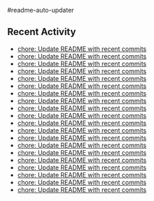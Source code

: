 #readme-auto-updater

## Recent Activity
<!-- LATEST_COMMITS:START -->
- [chore: Update README with recent commits](https://github.com/NEO1717/readme-auto-updater/commit/f5c2b52c811f14a62b69df1afc847a2ae3ba6a29)
- [chore: Update README with recent commits](https://github.com/NEO1717/readme-auto-updater/commit/6366f666ec87d204124089cba7f949b789490e89)
- [chore: Update README with recent commits](https://github.com/NEO1717/readme-auto-updater/commit/425fe2793f983e445f7a6a10c3287ecac18eed52)
- [chore: Update README with recent commits](https://github.com/NEO1717/readme-auto-updater/commit/6201b356e4e11494414e27f6afc9b9e8be802ca4)
- [chore: Update README with recent commits](https://github.com/NEO1717/readme-auto-updater/commit/c7dff6dcbf7acc7b9d0ad297274a259f6c53ac57)
- [chore: Update README with recent commits](https://github.com/NEO1717/readme-auto-updater/commit/2634e7d1dd40218c3d36da17bfc1d9656497199e)
- [chore: Update README with recent commits](https://github.com/NEO1717/readme-auto-updater/commit/8c383c7ab05da7e06ef1d64c496ec3a870aa2163)
- [chore: Update README with recent commits](https://github.com/NEO1717/readme-auto-updater/commit/f9be871690f9fdf3d0746b780d97779acda512d8)
- [chore: Update README with recent commits](https://github.com/NEO1717/readme-auto-updater/commit/d1fafbb6759661388f1ad0cf0e361e2b58256912)
- [chore: Update README with recent commits](https://github.com/NEO1717/readme-auto-updater/commit/ba1c8ef3666eb4b68976a98d961feb4770e11987)
- [chore: Update README with recent commits](https://github.com/NEO1717/readme-auto-updater/commit/aa0dcf850b09bfdfc235380fc04a2267f87c8d84)
- [chore: Update README with recent commits](https://github.com/NEO1717/readme-auto-updater/commit/9fc5f0649c068e61b853478c30ade1a3bedc6690)
- [chore: Update README with recent commits](https://github.com/NEO1717/readme-auto-updater/commit/8c9b4d1b5a9bf01889d32242101dc2cb558f2a52)
- [chore: Update README with recent commits](https://github.com/NEO1717/readme-auto-updater/commit/d4bb3d2949f94da99f59c86c4161fc3569bfa1d1)
- [chore: Update README with recent commits](https://github.com/NEO1717/readme-auto-updater/commit/edbb9747b89c0cf91b7b472a64504b3d9253035a)
- [chore: Update README with recent commits](https://github.com/NEO1717/readme-auto-updater/commit/344ccdaf70ec23bbd65120f94b34f26f2f6d867e)
- [chore: Update README with recent commits](https://github.com/NEO1717/readme-auto-updater/commit/db43951e7724d66ab63d2f484746facbe81e510b)
- [chore: Update README with recent commits](https://github.com/NEO1717/readme-auto-updater/commit/c84c5b5a389a13cb2a30926f43561b805ba1e09a)
- [chore: Update README with recent commits](https://github.com/NEO1717/readme-auto-updater/commit/f432c277409d16276d5b19080d403ac6b53a5220)
- [chore: Update README with recent commits](https://github.com/NEO1717/readme-auto-updater/commit/955a0919c8b9ad55ff5d37eb6fdbabcafb8bd743)
<!-- LATEST_COMMITS:END -->

